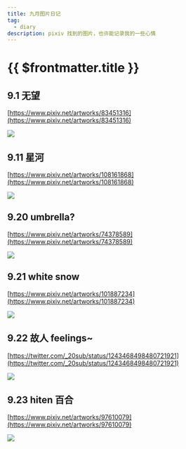 ```yaml
---
title: 九月图片日记
tag:
  - diary
description: pixiv 找到的图片，也许能记录我的一些心情
---
```


# {{ $frontmatter.title }}

## 9.1 无望

[https://www.pixiv.net/artworks/83451316](https://www.pixiv.net/artworks/83451316)

<img src='https://raw.githubusercontent.com/shellRaining/img/main/2309/p01.jpg'>

## 9.11 星河

[https://www.pixiv.net/artworks/108161868](https://www.pixiv.net/artworks/108161868)

<img src='https://raw.githubusercontent.com/shellRaining/img/main/2309/p11.jpg'>

## 9.20 umbrella?

[https://www.pixiv.net/artworks/74378589](https://www.pixiv.net/artworks/74378589)

<img src='https://raw.githubusercontent.com/shellRaining/img/main/2309/p20.jpg'>

## 9.21 white snow

[https://www.pixiv.net/artworks/101887234](https://www.pixiv.net/artworks/101887234)

<img src='https://raw.githubusercontent.com/shellRaining/img/main/2309/p21.jpg'>

## 9.22 故人 feelings~

[https://twitter.com/_20sub/status/1243468498480721921](https://twitter.com/_20sub/status/1243468498480721921)

<img src='https://raw.githubusercontent.com/shellRaining/img/main/2309/p22.jpg'>

## 9.23 hiten 百合

[https://www.pixiv.net/artworks/97610079](https://www.pixiv.net/artworks/97610079)

<img src='https://raw.githubusercontent.com/shellRaining/img/main/2309/p23.jpg'>
